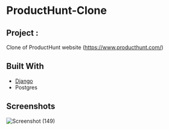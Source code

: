 # ProductHunt-Clone

## Project :
Clone of ProductHunt website (https://www.producthunt.com/) 


## Built With

* [Django](https://www.djangoproject.com/) 
* Postgres





## Screenshots


![Screenshot (149)](https://user-images.githubusercontent.com/43417744/60604548-832a3400-9dea-11e9-8d75-bbd7d39598bb.png)

